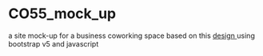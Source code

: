 # CO55_mock_up
a site mock-up for a business coworking space based on this [design ](https://xd.adobe.com/view/d92a7930-0566-41e9-b8b5-d926ef670606-8c79/ ) using bootstrap v5 and javascript
